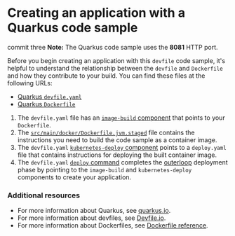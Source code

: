 # Creating an application with a Quarkus code sample
commit three
**Note:** The Quarkus code sample uses the **8081** HTTP port.

Before you begin creating an application with this `devfile` code sample, it's helpful to understand the relationship between the `devfile` and `Dockerfile` and how they contribute to your build. You can find these files at the following URLs:

* [Quarkus `devfile.yaml`](https://github.com/redhat-appstudio/devfile-sample-code-with-quarkus-dance/blob/main/devfile.yaml)
* [Quarkus `Dockerfile`](https://github.com/redhat-appstudio/devfile-sample-code-with-quarkus-dance/blob/main/src/main/docker/Dockerfile.jvm.staged)

1. The `devfile.yaml` file has an [`image-build` component](https://github.com/redhat-appstudio/devfile-sample-code-with-quarkus-dance/blob/main/devfile.yaml#L25-L31) that points to your `Dockerfile`.
2. The [`src/main/docker/Dockerfile.jvm.staged`](https://github.com/redhat-appstudio/devfile-sample-code-with-quarkus-dance/blob/main/src/main/docker/Dockerfile.jvm.staged) file contains the instructions you need to build the code sample as a container image.
3. The `devfile.yaml` [`kubernetes-deploy` component](https:/github.com//redhat-appstudio/devfile-sample-code-with-quarkus-dance/blob/main/devfile.yaml#L32-L44) points to a `deploy.yaml` file that contains instructions for deploying the built container image.
4. The `devfile.yaml` [`deploy` command](https://github.com/redhat-appstudio/devfile-sample-code-with-quarkus-dance/blob/main/devfile.yaml#L46-L59) completes the [outerloop](https://devfile.io/docs/2.2.0/innerloop-vs-outerloop) deployment phase by pointing to the `image-build` and `kubernetes-deploy` components to create your application.

### Additional resources
* For more information about Quarkus, see [quarkus.io](https://quarkus.io/).
* For more information about devfiles, see [Devfile.io](https://devfile.io/).
* For more information about Dockerfiles, see [Dockerfile reference](https://docs.docker.com/engine/reference/builder/).
